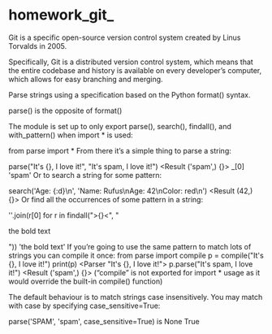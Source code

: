 # homework_git_

Git is a specific open-source version control system created by Linus Torvalds in 2005.

Specifically, Git is a distributed version control system, which means that the entire codebase and history is available on every developer’s computer, which allows for easy branching and merging.

Parse strings using a specification based on the Python format() syntax.

parse() is the opposite of format()

The module is set up to only export parse(), search(), findall(), and with_pattern() when import * is used:

from parse import * From there it’s a simple thing to parse a string:

parse("It's {}, I love it!", "It's spam, I love it!") <Result ('spam',) {}> _[0] 'spam' Or to search a string for some pattern:

search('Age: {:d}\n', 'Name: Rufus\nAge: 42\nColor: red\n') <Result (42,) {}> Or find all the occurrences of some pattern in a string:

''.join(r[0] for r in findall(">{}<", "

the bold text

")) 'the bold text' If you’re going to use the same pattern to match lots of strings you can compile it once:
from parse import compile p = compile("It's {}, I love it!") print(p) <Parser "It's {}, I love it!"> p.parse("It's spam, I love it!") <Result ('spam',) {}> (“compile” is not exported for import * usage as it would override the built-in compile() function)

The default behaviour is to match strings case insensitively. You may match with case by specifying case_sensitive=True:

parse('SPAM', 'spam', case_sensitive=True) is None True